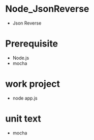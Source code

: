 # Node_JsonReverse
- Json Reverse

# Prerequisite
- Node.js
- mocha

# work project
- node app.js

# unit text 
- mocha

